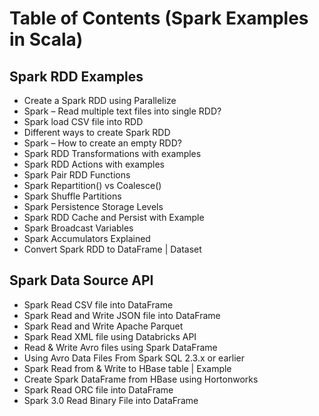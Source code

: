 # Table of Contents (Spark Examples in Scala)

## Spark RDD Examples
  - Create a Spark RDD using Parallelize
  - Spark – Read multiple text files into single RDD?
  - Spark load CSV file into RDD
  - Different ways to create Spark RDD
  - Spark – How to create an empty RDD?
  - Spark RDD Transformations with examples
  - Spark RDD Actions with examples
  - Spark Pair RDD Functions
  - Spark Repartition() vs Coalesce()
  - Spark Shuffle Partitions
  - Spark Persistence Storage Levels
  - Spark RDD Cache and Persist with Example
  - Spark Broadcast Variables
  - Spark Accumulators Explained
  - Convert Spark RDD to DataFrame | Dataset
    
   ## Spark Data Source API
   - Spark Read CSV file into DataFrame
   - Spark Read and Write JSON file into DataFrame
   - Spark Read and Write Apache Parquet
   - Spark Read XML file using Databricks API
   - Read & Write Avro files using Spark DataFrame
   - Using Avro Data Files From Spark SQL 2.3.x or earlier
   - Spark Read from & Write to HBase table | Example
   - Create Spark DataFrame from HBase using Hortonworks
   - Spark Read ORC file into DataFrame
   - Spark 3.0 Read Binary File into DataFrame
   

    
  
